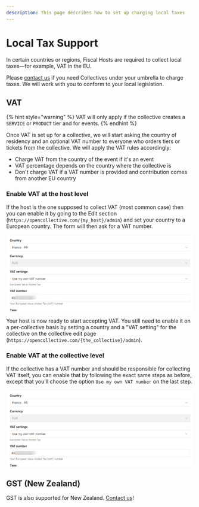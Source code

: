 ```yaml
---
description: This page describes how to set up charging local taxes
---
```


# Local Tax Support

In certain countries or regions, Fiscal Hosts are required to collect local taxes—for example, VAT in the EU.

Please [contact us](https://opencollective.com/contact) if you need Collectives under your umbrella to charge taxes. We will work with you to conform to your local legislation.

## VAT

{% hint style="warning" %}
VAT will only apply if the collective creates a `SERVICE` or `PRODUCT` tier and for events.
{% endhint %}

Once VAT is set up for a collective, we will start asking the country of residency and an optional VAT number to everyone who orders tiers or tickets from the collective. We will apply the VAT rules accordingly:

* Charge VAT from the country of the event if it's an event
* VAT percentage depends on the country where the collective is
* Don't charge VAT if a VAT number is provided and contribution comes from another EU country

### Enable VAT at the host level

If the host is the one supposed to collect VAT (most common case) then you can enable it by going to the Edit section (`https://opencollective.com/{my_host}/admin`) and set your country to a European country. The form will then ask for a VAT number.

![](<../.gitbook/assets/image (16) (2) (2) (1) (1) (1).png>)

Your host is now ready to start accepting VAT. You still need to enable it on a per-collective basis by setting a country and a "VAT setting" for the collective on the collective edit page (`https://opencollective.com/{the_collective}/admin`).

### Enable VAT at the collective level

If the collective has a VAT number and should be responsible for collecting VAT itself, you can enable that by following the exact same steps as before, except that you'll choose the option `Use my own VAT number` on the last step.

![](<../.gitbook/assets/image (16) (2) (2) (1) (1).png>)

## GST (New Zealand)

GST is also supported for New Zealand. [Contact us](https://opencollective.com/contact)!
